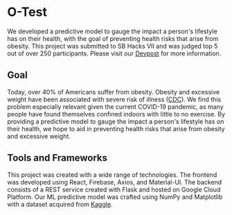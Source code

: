 # O-Test

We developed a predictive model to gauge the impact a person's lifestyle has on their health, with the goal of preventing health risks that arise from obesity. This project was submitted to SB Hacks VII and was judged top 5 out of over 250 participants. Please visit our [Devpost](https://devpost.com/software/o-test?ref_content=user-portfolio&ref_feature=in_progress) for more information.

## Goal
Today, over 40% of Americans suffer from obesity. Obesity and excessive weight have been associated with severe risk of illness ([CDC](https://www.cdc.gov/obesity/data/obesity-and-covid-19.html)). We find this problem especially relevant given the current COVID-19 pandemic, as many people have found themselves confined indoors with little to no exercise. By providing a predictive model to gauge the impact a person's lifestyle has on their health, we hope to aid in preventing health risks that arise from obesity and excessive weight.

## Tools and Frameworks
This project was created with a wide range of technologies. The frontend was developed using React, Firebase, Axios, and Material-UI. The backend consists of a REST service created with Flask and hosted on Google Cloud Platform. Our ML predictive model was crafted using NumPy and Matplotlib with a dataset acquired from [Kaggle](https://www.kaggle.com/ankurbajaj9/obesity-levels).
